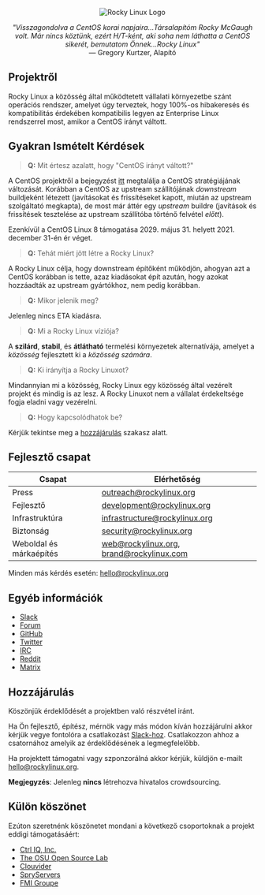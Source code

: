<p align="center">
<img src="https://media.githubusercontent.com/media/rocky-linux/branding/main/logo-text-light%402x.png" alt="Rocky Linux Logo">
</p>

<p align="center">
<i>"Visszagondolva a CentOS korai napjaira...Társalapítóm Rocky McGaugh volt. Már nincs köztünk, ezért H/T-ként, aki soha nem láthatta a CentOS sikerét, bemutatom Önnek...Rocky Linux"</i><br>
— Gregory Kurtzer, Alapító
</p>

## Projektről

Rocky Linux a közösség által működtetett vállalati környezetbe szánt operációs rendszer, amelyet úgy terveztek, hogy 100%-os hibakeresés és kompatibilitás érdekében kompatibilis legyen az Enterprise Linux rendszerrel most, amikor a CentOS irányt váltott.

## Gyakran Ismételt Kérdések

> **Q:** Mit értesz azalatt, hogy "CentOS irányt váltott?"

A CentOS projektről a bejegyzést [itt](https://blog.centos.org/2020/12/future-is-centos-stream/) megtalálja a CentOS stratégiájának változását. Korábban a CentOS az upstream szállítójának *downstream* buildjeként létezett (javításokat és frissítéseket kapott, miután az upstream szolgáltató megkapta), de most már áttér egy *upstream* buildre (javítások és frissítések tesztelése az upstream szállítóba történő felvétel *előtt*).

Ezenkívül a CentOS Linux 8 támogatása 2029. május 31. helyett 2021. december 31-én ér véget.

> **Q:** Tehát miért jött létre a Rocky Linux?

A Rocky Linux célja, hogy downstream építőként működjön, ahogyan azt a CentOS korábban is tette, azaz kiadásokat épít azután, hogy azokat hozzáadták az upstream gyártókhoz, nem pedig korábban.

> **Q:** Mikor jelenik meg?

Jelenleg nincs ETA kiadásra.

> **Q:** Mi a Rocky Linux víziója?

A **szilárd**, **stabil**, és **átlátható** termelési környezetek alternatívája, amelyet a *közösség* fejlesztett ki a *közösség számára*.

> **Q:** Ki irányítja a Rocky Linuxot?

Mindannyian mi a közösség, Rocky Linux egy közösség által vezérelt projekt és mindig is az lesz. A Rocky Linuxot nem a vállalat érdekeltsége fogja eladni vagy vezérelni.

> **Q:** Hogy kapcsolódhatok be?

Kérjük tekintse meg a [hozzájárulás](#Hozzájárulás) szakasz alatt.

## Fejlesztő csapat

| Csapat                        | Elérhetőség                               |
|-------------------------------|-------------------------------------------|
| Press                         | outreach@rockylinux.org                   |
| Fejlesztő                     | development@rockylinux.org                |
| Infrastruktúra                | infrastructure@rockylinux.org             |
| Biztonság                     | security@rockylinux.org                   |
| Weboldal és márkaépítés       | web@rockylinux.org, brand@rockylinux.com  |


Minden más kérdés esetén: hello@rockylinux.org

## Egyéb információk 

* [Slack](https://join.slack.com/t/hpcng/shared_invite/zt-k5z04bsh-1uqpaD1NsYVP73vzc3uKdQ)
* [Forum](https://forums.rockylinux.org/)
* [GitHub](https://github.com/rocky-linux/)
* [Twitter](https://twitter.com/rocky_linux)
* [IRC](https://webchat.freenode.net/?channels=rockylinux)
* [Reddit](https://www.reddit.com/r/RockyLinux)
* [Matrix](https://matrix.to/#/+rockylinux:matrix.org)

## Hozzájárulás

Köszönjük érdeklődését a projektben való részvétel iránt.

Ha Ön fejlesztő, építész, mérnök vagy más módon kíván hozzájárulni akkor kérjük vegye fontolóra a csatlakozást [Slack-hoz](https://join.slack.com/t/hpcng/shared_invite/zt-k5z04bsh-1uqpaD1NsYVP73vzc3uKdQ). Csatlakozzon ahhoz a csatornához amelyik az érdeklődésének a legmegfelelőbb.

Ha projektett támogatni vagy szponzorálná akkor kérjük, küldjön e-mailt hello@rockylinux.org.

**Megjegyzés**: Jelenleg **nincs** létrehozva hivatalos crowdsourcing.

## Külön köszönet

Ezúton szeretnénk köszönetet mondani a következő csoportoknak a projekt eddigi támogatásáért:
* [Ctrl IQ, Inc.](https://www.ctrl-cmd.com)
* [The OSU Open Source Lab](https://osuosl.org/)
* [Clouvider](https://www.clouvider.co.uk/)
* [SpryServers](https://www.spryservers.net/)
* [FMI Groupe](https://www.fmi.fr/)
